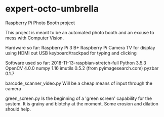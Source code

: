 # expert-octo-umbrella
Raspberry Pi Photo Booth project

This project is meant to be an automated photo booth and an excuse to mess with Computer Vision.

Hardware so far:
  Raspberry Pi 3 B+
  Raspberry Pi Camera
  TV for display using HDMI out
  USB keyboard/trackpad for typing and clicking

Software used so far:
  2018-11-13-raspbian-stretch-full
  Python 3.5.3
  OpenCV 4.0.0
  numpy 1.16
  imutils 0.5.2 (from pyimagesearch.com)
  pyzbar 0.1.7
  
barcode_scanner_video.py
  Will be a cheap means of input through the camera
  
green_screen.py
  Is the beginning of a 'green screen' capability for the system.
  It is grainy and blotchy at the moment. Some erosion and dilation should help.
